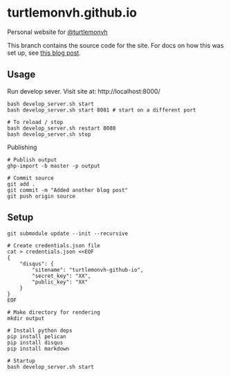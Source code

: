 # turtlemonvh.github.io

Personal website for [@turtlemonvh](https://twitter.com/turtlemonvh)

This branch contains the source code for the site.  For docs on how this was set up, see [this blog post](http://turtlemonvh.github.io/using-pelican-and-github-user-pages-to-setup-a-blog.html).

## Usage

Run develop sever.  Visit site at: http://localhost:8000/

    bash develop_server.sh start
    bash develop_server.sh start 8081 # start on a different port

    # To reload / stop
    bash develop_server.sh restart 8080
    bash develop_server.sh stop

Publishing

    # Publish output
    ghp-import -b master -p output

    # Commit source
    git add .
    git commit -m "Added another blog post"
    git push origin source

## Setup

```
git submodule update --init --recursive

# Create credentials.json file
cat > credentials.json <<EOF
{
    "disqus": {
        "sitename": "turtlemonvh-github-io",
        "secret_key": "XX",
        "public_key": "XX"
    }
}
EOF

# Make directory for rendering
mkdir output

# Install python deps
pip install pelican
pip install disqus
pip install markdown

# Startup
bash develop_server.sh start

```